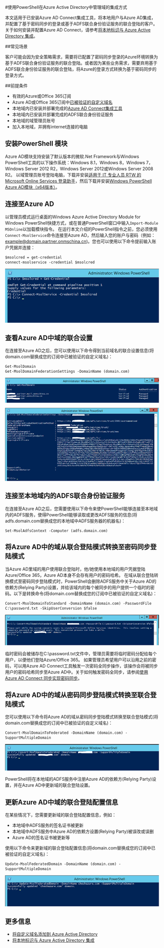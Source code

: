 #使用PowerShell在Azure Active Directory中管理域的集成方式

本文适用于已安装Azure AD Connect集成工具，将本地用户与Azure AD集成，并配置了基于密码同步的登录或基于ADFS联合身份验证服务的联合登陆的客户。关于如何安装并配置Azure AD Connect，请参考[将本地标识与 Azure Active Directory 集成](https://www.azure.cn/documentation/articles/active-directory-aadconnect/#install-azure-ad-connect)。

##常见场景

客户可能会因为安全策略需求，需要将已配置了密码同步登录的Azure环境转换为基于ADFS联合身份验证服务的联合登陆。或者因为某些业务需求，需要弃用基于ADFS联合身份验证服务的联合登陆，将Azure的登录方式转换为基于密码同步的登录方式。

##前提条件

- 有效的Azure或Office 365订阅
- Azure AD或Office 365订阅中[已被验证的自定义域名](https://www.azure.cn/documentation/articles/active-directory-add-domain/)
- 本地域内已安装并部署完成的[Azure AD Connect集成工具](https://www.azure.cn/documentation/articles/active-directory-aadconnect/)
- 本地域内已安装并部署完成的ADFS联合身份验证服务
- 本地域的域管理员账号
- 加入本地域，并拥有internet连接的电脑

## 安装PowerShell 模块

Azure AD模块支持安装了默认版本的微软.Net Framework与Windows PowerShell工具的以下操作系统：Windows 8.1，Windows 8，Windows 7，Windows Server 2012 R2，Windows Server 2012或Windows Server 2008 R2。
以域管理员账号登陆电脑，下载并安装[适用于 IT 专业人员 RTW 的 Microsoft Online Services 登录助手](https://www.microsoft.com/zh-cn/download/details.aspx?id=41950)，然后下载并安装[Windows PowerShell Azure AD模块（x64版本）](http://go.microsoft.com/fwlink/p/?linkid=236297)。

## 连接至Azure AD

以管理员模式运行桌面的Windows Azure Active Directory Module for Windows PowerShell快捷方式，或在普通PowerShell窗口中输入`Import-Module MSOnline`以加载模块指令。
在运行本文介绍的PowerShell指令之前，您必须使用`Connect-MsolService`命令连接至Azure AD，然后输入您的账户与密码（例如：example@domain.partner.onmschina.cn)。您也可以使用以下命令提前输入账户凭据并连接：

	$msolcred = get-credential
	connect-msolservice -credential $msolcred

![](media/aog-active-directory-manage-domain-integrate/connect-msolService.png)

## 查看Azure AD中域的联合设置

在连接至Azure AD之后，您可以使用以下命令得到当前域名的联合设置信息(将domain.com替换成您的订阅中已被验证的自定义域名)：

	Get-MsolDomain
	Get-MsolDomainFederationSettings -DomainName (domain.com)

![](media/aog-active-directory-manage-domain-integrate/get-moldomain.png)

![](media/aog-active-directory-manage-domain-integrate/get-federation.png)



## 连接至本地域内的ADFS联合身份验证服务

在连接至Azure AD之后，您需要使用以下命令来使PowerShell能够连接至本地域内的ADFS服务，使得PowerShell能够读取或更改ADFS服务的信息(将adfs.domain.com替换成您的本地域中ADFS服务器的机器名)：

	Set-MsolAdfsContext -Computer (adfs.domain.com)

## 将Azure AD中的域从联合登陆模式转换至密码同步登陆模式

当Azure AD里域的用户使用联合登陆时，他/她使用本地域的用户凭据登陆Azure/Office 365，Azure AD本身不会存有用户的密码哈希。
在域从联合登陆转换模式至密码同步登陆模式时，PowerShell会删除ADFS服务中关于Azure AD的依赖方(Relying Party)设置，并给该域内的每个被同步的用户提供一个临时的密码。以下是转换命令(将domain.com替换成您的订阅中已被验证的自定义域名)：

	Convert-MsolDomainToStandard -DomainName (domain.com) -PasswordFile C:\password.txt -SkipUserConversion $false

![](media/aog-active-directory-manage-domain-integrate/convert.png)

临时密码会被储存在C:\password.txt文件中，管理员需要将临时密码分配给每个用户，以便他们登陆Azure/Office 365。
如果管理员希望用户可以沿用之前的密码，可以用Azure AD Connect工具触发一次密码全同步操作，该操作会将被同步用户的密码哈希同步至Azure AD中。关于如何触发密码全同步，请参阅[使用 Azure AD Connect 同步实现密码同步](https://www.azure.cn/documentation/articles/active-directory-aadconnectsync-implement-password-synchronization/)。

## 将Azure AD中的域从密码同步登陆模式转换至联合登陆模式

您可以使用以下命令将Azure AD的域从密码同步登陆模式转换至联合登陆模式(将domain.com替换成您的订阅中已被验证的自定义域名)：

	Convert-MsolDomainToFederated -DomainName (domain.com) -SupportMultipleDomain

![](media/aog-active-directory-manage-domain-integrate/Convert-MsolDomainToFederated.png)

PowerShell将在本地域的ADFS服务中注册Azure AD的依赖方(Relying Party)设置，并在Azure AD中更新域的联合登陆设置。

## 更新Azure AD中域的联合登陆配置信息

在某些情况下，您需要更新域的联合登陆配置信息，例如：

- 本地域中ADFS服务的签名证书被更新
- 本地域中ADFS服务中Azure AD的依赖方设置(Relying Party)被误改或误删
- Azure AD的签名证书被更新等

使用以下命令来更新域的联合登陆配置信息(将domain.com替换成您的订阅中已被验证的自定义域名)：

	Update-MsolFederatedDomain -DomainName (domain.com) -SupportMultipleDomain

![](media/aog-active-directory-manage-domain-integrate/update.png)

## 更多信息

- [将自定义域名添加到 Azure Active Directory](https://www.azure.cn/documentation/articles/active-directory-add-domain/)
- [将本地标识与 Azure Active Directory 集成](https://www.azure.cn/documentation/articles/active-directory-aadconnect/#install-azure-ad-connect)

